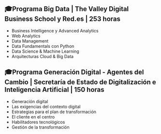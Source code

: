## 🎓Programa Big Data | The Valley Digital Business School y Red.es | 253 horas
  - Business Intelligence y Advanced Analytics
  - Web Analytics
  - Data Management
  - Data Fundamentals con Python
  - Data Science & Machine Learning
  - Arquitecturas Cloud & Big Data

## 🎓Programa Generación Digital - Agentes del Cambio | Secretaría de Estado de Digitalización e Inteligencia Artificial | 150 horas
  - Generación digital
  - Las exigencias del contexto digital
  - Estrategias para el plan de transformación
  - El cliente en el centro
  - Habilitadores tecnológicos
  - Gestión de la transformación
